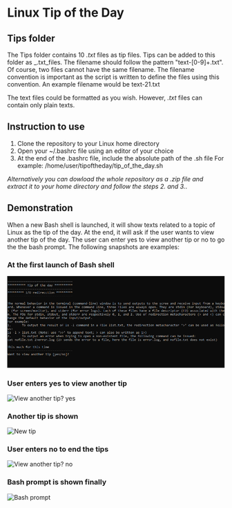 # Linux Tip of the Day
## Tips folder
The Tips folder contains 10 _.txt_ files as tip files. Tips can be added to this folder as _.txt_files. The filename should follow the pattern "text-[0-9]\+.txt". Of course, two files cannot have the same filename. The filename convention is important as the script is written to define the files using this convention. An example filename would be text-21.txt

The text files could be formatted as you wish. However, _.txt_ files can contain only plain texts. 
## Instruction to use
1. Clone the repository to your Linux home directory
2. Open your ~/.bashrc file using an editor of your choice
3. At the end of the .bashrc file, include the absolute path of the .sh file 
For example: /home/user/tipoftheday/tip_of_the_day.sh

_Alternatively you can dowload the whole repository as a .zip file and extract it to your home directory and follow the steps 2. and 3._. 
## Demonstration
When a new Bash shell is launched, it will show texts related to a topic of Linux as the tip of the day. At the end, it will ask if the user wants to view another tip of the day. The user can enter yes to view another tip or no to go the the bash prompt. The following snapshots are examples:
### At the first launch of Bash shell
![Tip at launch](./screenshots/tip_at_launch.PNG "Tip at launch")

### User enters yes to view another tip
![View another tip? yes](https://gitlab.tamk.cloud/servtec-services-2021/linux-tip-of-the-day-v1/-/blob/master/screenshots/tip_next_yes.PNG "View another tip? yes")

### Another tip is shown
![New tip](https://gitlab.tamk.cloud/servtec-services-2021/linux-tip-of-the-day-v1/-/blob/master/screenshots/tip_next.PNG "New tip")

### User enters no to end the tips
![View another tip? no](https://gitlab.tamk.cloud/servtec-services-2021/linux-tip-of-the-day-v1/-/blob/master/screenshots/tip_next_no.PNG "View another tip? no")

### Bash prompt is shown finally
![Bash prompt](https://gitlab.tamk.cloud/servtec-services-2021/linux-tip-of-the-day-v1/-/blob/master/screenshots/tip_end.PNG "Bash prompt")

